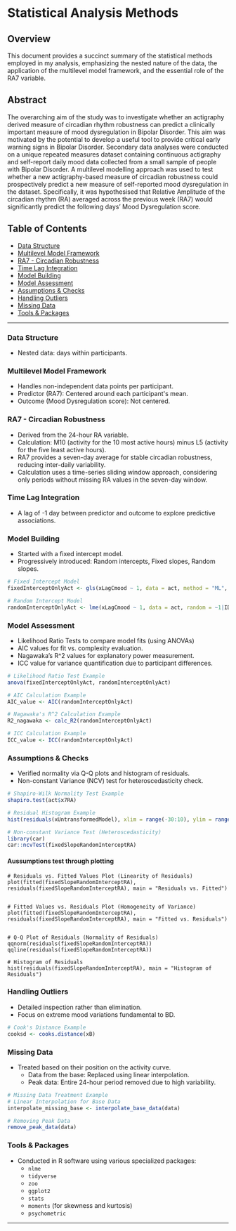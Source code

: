 # Statistical Analysis Methods

## Overview

This document provides a succinct summary of the statistical methods employed in my analysis, emphasizing the nested nature of the data, the application of the multilevel model framework, and the essential role of the RA7 variable.


## Abstract

The overarching aim of the study was to investigate whether an actigraphy
derived measure of circadian rhythm robustness can predict a clinically important measure of mood dysregulation in Bipolar Disorder. 
This aim was motivated by the potential to develop a useful tool to provide critical early warning signs in Bipolar Disorder. Secondary data analyses were conducted on a unique repeated measures dataset containing continuous actigraphy and self-report daily mood data collected from a small sample of people with Bipolar Disorder. A multilevel modelling approach was used to test whether a new actigraphy-based measure of circadian robustness could prospectively predict a new measure of self-reported mood dysregulation in the dataset. Specifically, it was hypothesised that Relative Amplitude of the circadian rhythm (RA) averaged across the previous week (RA7) would significantly predict the following days’ Mood Dysregulation score.

## Table of Contents

- [Data Structure](#data-structure)
- [Multilevel Model Framework](#multilevel-model-framework)
- [RA7 - Circadian Robustness](#ra7---circadian-robustness)
- [Time Lag Integration](#time-lag-integration)
- [Model Building](#model-building)
- [Model Assessment](#model-assessment)
- [Assumptions & Checks](#assumptions--checks)
- [Handling Outliers](#handling-outliers)
- [Missing Data](#missing-data)
- [Tools & Packages](#tools--packages)

---

### Data Structure
- Nested data: days within participants.

### Multilevel Model Framework
- Handles non-independent data points per participant.
- Predictor (RA7): Centered around each participant's mean.
- Outcome (Mood Dysregulation score): Not centered.

### RA7 - Circadian Robustness
- Derived from the 24-hour RA variable.
- Calculation: M10 (activity for the 10 most active hours) minus L5 (activity for the five least active hours).
- RA7 provides a seven-day average for stable circadian robustness, reducing inter-daily variability.
- Calculation uses a time-series sliding window approach, considering only periods without missing RA values in the seven-day window.

### Time Lag Integration
- A lag of -1 day between predictor and outcome to explore predictive associations.

### Model Building
- Started with a fixed intercept model.
- Progressively introduced: Random intercepts, Fixed slopes, Random slopes.

```R
# Fixed Intercept Model
fixedInterceptOnlyAct <- gls(xLagCmood ~ 1, data = act, method = "ML", na.action = na.exclude)

# Random Intercept Model
randomInterceptOnlyAct <- lme(xLagCmood ~ 1, data = act, random = ~1|ID, method = "ML", na.action = na.exclude)
```

### Model Assessment
- Likelihood Ratio Tests to compare model fits (using ANOVAs)
- AIC values for fit vs. complexity evaluation.
- Nagawaka’s R^2 values for explanatory power measurement.
- ICC value for variance quantification due to participant differences.

```R
# Likelihood Ratio Test Example
anova(fixedInterceptOnlyAct, randomInterceptOnlyAct)

# AIC Calculation Example
AIC_value <- AIC(randomInterceptOnlyAct)

# Nagawaka's R^2 Calculation Example
R2_nagawaka <- calc_R2(randomInterceptOnlyAct)

# ICC Calculation Example
ICC_value <- ICC(randomInterceptOnlyAct)

```


### Assumptions & Checks
- Verified normality via Q-Q plots and histogram of residuals.
- Non-constant Variance (NCV) test for heteroscedasticity check.

```R
# Shapiro-Wilk Normality Test Example
shapiro.test(act$x7RA)

# Residual Histogram Example
hist(residuals(xUntransformedModel), xlim = range(-30:10), ylim = range(0:200))

# Non-constant Variance Test (Heteroscedasticity)
library(car)
car::ncvTest(fixedSlopeRandomInterceptRA)
```

#### Aussumptions test through plotting
```{r}
# Residuals vs. Fitted Values Plot (Linearity of Residuals)
plot(fitted(fixedSlopeRandomInterceptRA), residuals(fixedSlopeRandomInterceptRA), main = "Residuals vs. Fitted")


# Fitted Values vs. Residuals Plot (Homogeneity of Variance)
plot(fitted(fixedSlopeRandomInterceptRA), residuals(fixedSlopeRandomInterceptRA), main = "Fitted vs. Residuals")


# Q-Q Plot of Residuals (Normality of Residuals)
qqnorm(residuals(fixedSlopeRandomInterceptRA))
qqline(residuals(fixedSlopeRandomInterceptRA))

# Histogram of Residuals
hist(residuals(fixedSlopeRandomInterceptRA), main = "Histogram of Residuals")

```



### Handling Outliers
- Detailed inspection rather than elimination.
- Focus on extreme mood variations fundamental to BD.

```R
# Cook's Distance Example
cooksd <- cooks.distance(xB)
```

### Missing Data
- Treated based on their position on the activity curve.
  - Data from the base: Replaced using linear interpolation.
  - Peak data: Entire 24-hour period removed due to high variability.

```R
# Missing Data Treatment Example
# Linear Interpolation for Base Data
interpolate_missing_base <- interpolate_base_data(data)

# Removing Peak Data
remove_peak_data(data)

```

### Tools & Packages
- Conducted in R software using various specialized packages:
  - `nlme`
  - `tidyverse`
  - `zoo`
  - `ggplot2`
  - `stats`
  - `moments` (for skewness and kurtosis)
  - `psychometric`

---

